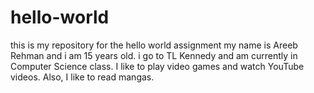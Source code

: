 # hello-world
this is my repository for the hello world assignment
my name is Areeb Rehman and i am 15 years old. i go to TL Kennedy and am currently in Computer Science class. I like to play video games and watch YouTube videos. Also, I like to read mangas.
